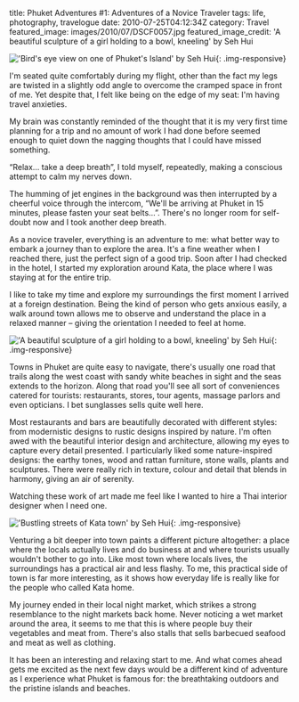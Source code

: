 title: Phuket Adventures #1: Adventures of a Novice Traveler
tags: life, photography, travelogue
date: 2010-07-25T04:12:34Z
category: Travel
featured_image: images/2010/07/DSCF0057.jpg
featured_image_credit: 'A beautiful sculpture of a girl holding to a bowl, kneeling' by Seh Hui

!['Bird's eye view on one of Phuket's Island' by Seh Hui]({static}/images/2010/07/DSCF0020.jpg){: .img-responsive}

I'm seated quite comfortably during my flight, other than the fact my legs are twisted in a slightly odd angle to overcome the cramped space in front of me. Yet despite that, I felt like being on the edge of my seat: I'm having travel anxieties.

My brain was constantly reminded of the thought that it is my very first time planning for a trip and no amount of work I had done before seemed enough to quiet down the nagging thoughts that I could have missed something.

“Relax… take a deep breath”, I told myself, repeatedly, making a conscious attempt to calm my nerves down.

The humming of jet engines in the background was then interrupted by a cheerful voice through the intercom, “We'll be arriving at Phuket in 15 minutes, please fasten your seat belts…”. There's no longer room for self-doubt now and I took another deep breath.

As a novice traveler, everything is an adventure to me: what better way to embark a journey than to explore the area. It's a fine weather when I reached there, just the perfect sign of a good trip. Soon after I had checked in the hotel, I started my exploration around Kata, the place where I was staying at for the entire trip.

I like to take my time and explore my surroundings the first moment I arrived at a foreign destination. Being the kind of person who gets anxious easily, a walk around town allows me to observe and understand the place in a relaxed manner – giving the orientation I needed to feel at home.

!['A beautiful sculpture of a girl holding to a bowl, kneeling' by Seh Hui]({static}/images/2010/07/DSCF0057.jpg){: .img-responsive}

Towns in Phuket are quite easy to navigate, there's usually one road that trails along the west coast with sandy white beaches in sight and the seas extends to the horizon. Along that road you'll see all sort of conveniences catered for tourists: restaurants, stores, tour agents, massage parlors and even opticians. I bet sunglasses sells quite well here.

Most restaurants and bars are beautifully decorated with different styles: from modernistic designs to rustic designs inspired by nature. I'm often awed with the beautiful interior design and architecture, allowing my eyes to capture every detail presented. I particularly liked some nature-inspired designs: the earthy tones, wood and rattan furniture, stone walls, plants and sculptures. There were really rich in texture, colour and detail that blends in harmony, giving an air of serenity.

Watching these work of art made me feel like I wanted to hire a Thai interior designer when I need one.

!['Bustling streets of Kata town' by Seh Hui]({static}/images/2010/07/DSCF0070.jpg){: .img-responsive}

Venturing a bit deeper into town paints a different picture altogether: a place where the locals actually lives and do business at and where tourists usually wouldn't bother to go into. Like most town where locals lives, the surroundings has a practical air and less flashy. To me, this practical side of town is far more interesting, as it shows how everyday life is really like for the people who called Kata home.

My journey ended in their local night market, which strikes a strong resemblance to the night markets back home. Never noticing a wet market around the area, it seems to me that this is where people buy their vegetables and meat from. There's also stalls that sells barbecued seafood and meat as well as clothing.

It has been an interesting and relaxing start to me. And what comes ahead gets me excited as the next few days would be a different kind of adventure as I experience what Phuket is famous for: the breathtaking outdoors and the pristine islands and beaches.
